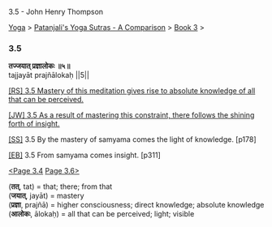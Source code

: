 3.5 - John Henry Thompson 

[Yoga](../../../yoga.html)‎ > ‎[Patanjali's Yoga Sutras - A Comparison](../../patanjani.html)‎ > ‎[Book 3](../book-3.html)‎ > ‎

### 3.5

**तज्जयात् प्रज्ञालोकः ॥५॥**  
tajjayāt prajñālokaḥ ||5||  
  
  
[\[RS\] 3.5 Mastery of this meditation gives rise to absolute knowledge of all that can be perceived.](http://www.ashtangayoga.info/philosophy/yoga-sutra-patanjali/chapter-3/item/tajjayat-prajnalokah-5/)  
  
[\[JW\] 3.5 As a result of mastering this constraint, there follows the shining forth of insight.](http://books.google.com/books?id=YzFImjtOxUwC&pg=PA206&ci=152%2C267%2C761%2C58&source=bookclip%5B)  
  
[\[SS\]](http://www.amazon.com/Yoga-Sutras-Patanjali-Commentary-Satchidananda/dp/0932040381) 3.5 By the mastery of samyama comes the light of knowledge. \[p178\]  
  
[\[EB\]](http://www.amazon.com/Yoga-Sutras-Patanjali-Translation-Commentary/dp/0865477361/ref=sr_1_1?ie=UTF8&s=books&qid=1250508322&sr=1-1) 3.5 From samyama comes insight. \[p311\]  
  
  
[<Page 3.4](34.html)  [Page 3.6>](36.html)  
  

(**तत्**, tat) = that; there; from that  
(**जयात्**, jayāt) = mastery  
(**प्रज्ञा**, prajñā) = higher consciousness; direct knowledge; absolute knowledge  
(**आलोकः**, ālokaḥ) = all that can be perceived; light; visible

